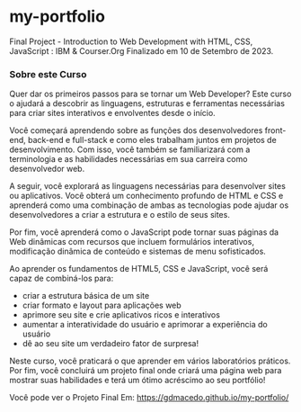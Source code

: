 # my-portfolio
Final Project - Introduction to Web Development with HTML, CSS, JavaScript : IBM &amp; Courser.Org
Finalizado em 10 de Setembro de 2023.

### Sobre este Curso
Quer dar os primeiros passos para se tornar um Web Developer? Este curso o ajudará a descobrir as linguagens, estruturas e ferramentas necessárias para criar sites interativos e envolventes desde o início.

Você começará aprendendo sobre as funções dos desenvolvedores front-end, back-end e full-stack e como eles trabalham juntos em projetos de desenvolvimento. Com isso, você também se familiarizará com a terminologia e as habilidades necessárias em sua carreira como desenvolvedor web.

A seguir, você explorará as linguagens necessárias para desenvolver sites ou aplicativos. Você obterá um conhecimento profundo de HTML e CSS e aprenderá como uma combinação de ambas as tecnologias pode ajudar os desenvolvedores a criar a estrutura e o estilo de seus sites.

Por fim, você aprenderá como o JavaScript pode tornar suas páginas da Web dinâmicas com recursos que incluem formulários interativos, modificação dinâmica de conteúdo e sistemas de menu sofisticados.

Ao aprender os fundamentos de HTML5, CSS e JavaScript, você será capaz de combiná-los para:
- criar a estrutura básica de um site
- criar formato e layout para aplicações web
- aprimore seu site e crie aplicativos ricos e interativos
- aumentar a interatividade do usuário e aprimorar a experiência do usuário
- dê ao seu site um verdadeiro fator de surpresa!

Neste curso, você praticará o que aprender em vários laboratórios práticos. Por fim, você concluirá um projeto final onde criará uma página web para mostrar suas habilidades e terá um ótimo acréscimo ao seu portfólio!

Você pode ver o Projeto Final Em:
https://gdmacedo.github.io/my-portfolio/
